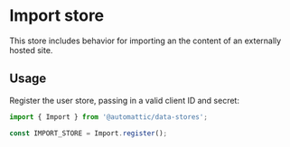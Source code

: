 # Import store

This store includes behavior for importing an the content of an externally hosted site.

## Usage

Register the user store, passing in a valid client ID and secret:

```js
import { Import } from '@automattic/data-stores';

const IMPORT_STORE = Import.register();
```
